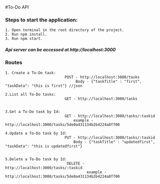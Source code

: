 #To-Do API

### Steps to start the application:
    1. Open terminal in the root directory of the project.
    2. Run npm install.
    3. Run npm start.
##### Api server can be accessed at http://localhost:3000 

### Routes
    1. Create a To-Do task: 
                               POST - http://localhost:3000/tasks
                                    Body - {"taskTitle" : "first", "taskData": "this is first"} //json

    2.List all To-Do tasks: 
                               GET - http://localhost:3000/tasks
                                
    
    3.Get a To-Do task by Id:
                               GET - http://localhost:3000/tasks/:taskid
                                   example - http://localhost:3000/tasks/5de0a431134b2b4224a8ff00

    4.Update a To-Do task by Id:
                               PUT - http://localhost:3000/tasks/:taskid
                                   Body - {"taskTitle" : "updatedfirst", "taskData": "this is updatedfirst"}

    
    5.Delete a To-Do task by Id:
                                DELETE - http://localhost:3000/tasks/:taskid
                                         example - http://localhost:3000/tasks/5de0a431134b2b4224a8ff00
